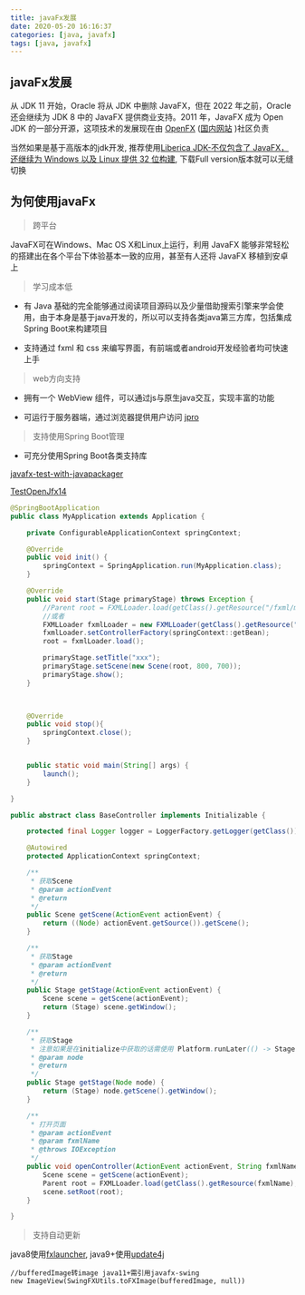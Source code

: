 ```yaml
---
title: javaFx发展
date: 2020-05-20 16:16:37
categories: [java, javafx] 
tags: [java, javafx]
---
```


## javaFx发展

从 JDK 11 开始，Oracle 将从 JDK 中删除 JavaFX，但在 2022 年之前，Oracle 还会继续为 JDK 8 中的 JavaFX 提供商业支持。2011 年，JavaFX 成为 Open JDK 的一部分开源，这项技术的发展现在由 [OpenFX](https://openjfx.io/) ([国内网站](https://openjfx.cn/) )社区负责

当然如果是基于高版本的jdk开发, 推荐使用[Liberica JDK-不仅包含了 JavaFX，还继续为 Windows 以及 Linux 提供 32 位构建](https://bell-sw.com/pages/java-8u242/), 下载Full version版本就可以无缝切换

 <!-- more -->

## 为何使用javaFx


> 跨平台

JavaFX可在Windows、Mac OS X和Linux上运行，利用 JavaFX 能够非常轻松的搭建出在各个平台下体验基本一致的应用，甚至有人还将 JavaFX 移植到安卓上

> 学习成本低

- 有 Java 基础的完全能够通过阅读项目源码以及少量借助搜索引擎来学会使用，由于本身是基于java开发的，所以可以支持各类java第三方库，包括集成Spring Boot来构建项目

- 支持通过 fxml 和 css 来编写界面，有前端或者android开发经验者均可快速上手

> web方向支持

- 拥有一个 WebView 组件，可以通过js与原生java交互，实现丰富的功能

- 可运行于服务器端，通过浏览器提供用户访问 [jpro](https://www.jpro.one/?page=demos)

> 支持使用Spring Boot管理

- 可充分使用Spring Boot各类支持库

[javafx-test-with-javapackager](https://github.com/jonesun/javafx-test-with-javapackager)

[TestOpenJfx14](https://gitee.com/sunr7/TestOpenjfx14)


```java
@SpringBootApplication
public class MyApplication extends Application {

    private ConfigurableApplicationContext springContext;

    @Override
    public void init() {
        springContext = SpringApplication.run(MyApplication.class);
    }

    @Override
    public void start(Stage primaryStage) throws Exception {
        //Parent root = FXMLLoader.load(getClass().getResource("/fxml/main.fxml"), null, null, springContext::getBean);
        //或者
        FXMLLoader fxmlLoader = new FXMLLoader(getClass().getResource("/fxml/main.fxml"));
        fxmlLoader.setControllerFactory(springContext::getBean);
        root = fxmlLoader.load();

        primaryStage.setTitle("xxx");
        primaryStage.setScene(new Scene(root, 800, 700));
        primaryStage.show();
    }

                

    @Override
    public void stop(){
        springContext.close();
    }


    public static void main(String[] args) {
        launch();
    }

}

public abstract class BaseController implements Initializable {

    protected final Logger logger = LoggerFactory.getLogger(getClass());

    @Autowired
    protected ApplicationContext springContext;

    /**
     * 获取Scene
     * @param actionEvent
     * @return
     */
    public Scene getScene(ActionEvent actionEvent) {
        return ((Node) actionEvent.getSource()).getScene();
    }

    /**
     * 获取Stage
     * @param actionEvent
     * @return
     */
    public Stage getStage(ActionEvent actionEvent) {
        Scene scene = getScene(actionEvent);
        return (Stage) scene.getWindow();
    }

    /**
     * 获取Stage
     * 注意如果是在initialize中获取的话需使用 Platform.runLater(() -> Stage stage = getStage(node);});
     * @param node
     * @return
     */
    public Stage getStage(Node node) {
        return (Stage) node.getScene().getWindow();
    }

    /**
     * 打开页面
     * @param actionEvent
     * @param fxmlName
     * @throws IOException
     */
    public void openController(ActionEvent actionEvent, String fxmlName) throws IOException {
        Scene scene = getScene(actionEvent);
        Parent root = FXMLLoader.load(getClass().getResource(fxmlName), null, null, springContext::getBean);
        scene.setRoot(root);
    }

}


```

> 支持自动更新

java8使用[fxlauncher](https://github.com/edvin/fxlauncher), java9+使用[update4j](https://github.com/update4j/update4j)


```
//bufferedImage转image java11+需引用javafx-swing
new ImageView(SwingFXUtils.toFXImage(bufferedImage, null))
```